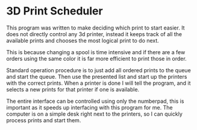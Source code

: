 # 3D Print Scheduler

This program was written to make deciding which print to start easier. 
It does not directly control any 3d printer, instead it keeps track of all the available prints and
chooses the most logical print to do next.

This is because changing a spool is time intensive and if there are a few orders using the same color it is 
far more efficient to print those in order.

Standard operation procedure is to just add all ordered prints to the queue and start the queue. Then use the
presented list and start up the printers with the correct prints. When a printer is done I will tell the program,
and it selects a new prints for that printer if one is available.

The entire interface can be controlled using only the numberpad, this is important as it speeds up interfacing
with this program for me. The computer is on a simple desk right next to the printers,
so I can quickly process prints and start them.